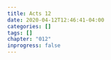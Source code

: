```yaml
---
title: Acts 12
date: 2020-04-12T12:46:41-04:00
categories: []
tags: []
chapter: "012"
inprogress: false
---
```


